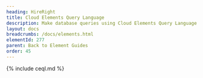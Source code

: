 ```yaml
---
heading: HireRight
title: Cloud Elements Query Language
description: Make database queries using Cloud Elements Query Language.
layout: docs
breadcrumbs: /docs/elements.html
elementId: 277
parent: Back to Element Guides
order: 45
---
```


{% include ceql.md %}
